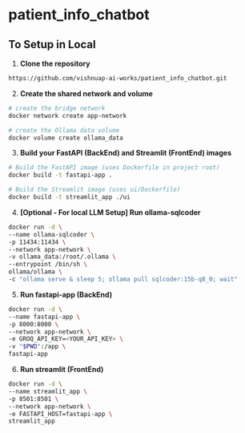 # patient_info_chatbot

## To Setup in Local

1. **Clone the repository** 
  ```bash
  https://github.com/vishnuap-ai-works/patient_info_chatbot.git
```
2. **Create the shared network and volume** 
  ```bash
# create the bridge network
docker network create app-network

# create the Ollama data volume
docker volume create ollama_data

```
3. **Build your FastAPI (BackEnd) and Streamlit (FrontEnd) images** 
  ```bash
# Build the FastAPI image (uses Dockerfile in project root)
docker build -t fastapi-app .

# Build the Streamlit image (uses ui/Dockerfile)
docker build -t streamlit_app ./ui

```
4. **[Optional - For local LLM Setup] Run ollama-sqlcoder** 
  ```bash
docker run -d \
  --name ollama-sqlcoder \
  -p 11434:11434 \
  --network app-network \
  -v ollama_data:/root/.ollama \
  --entrypoint /bin/sh \
  ollama/ollama \
  -c "ollama serve & sleep 5; ollama pull sqlcoder:15b-q8_0; wait"
```

5. **Run fastapi-app (BackEnd)** 
  ```bash
docker run -d \
  --name fastapi-app \
  -p 8000:8000 \
  --network app-network \
  -e GROQ_API_KEY=<YOUR_API_KEY> \
  -v "$PWD":/app \
  fastapi-app
```
6. **Run streamlit (FrontEnd)** 
  ```bash
docker run -d \
  --name streamlit_app \
  -p 8501:8501 \
  --network app-network \
  -e FASTAPI_HOST=fastapi-app \
  streamlit_app
```
